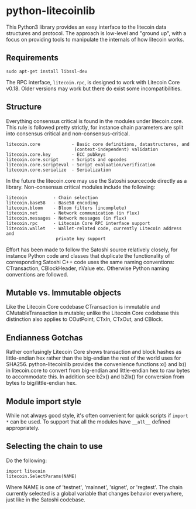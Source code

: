 # python-litecoinlib

This Python3 library provides an easy interface to the litecoin data
structures and protocol. The approach is low-level and "ground up", with a
focus on providing tools to manipulate the internals of how litecoin works.

## Requirements

    sudo apt-get install libssl-dev

The RPC interface, `litecoin.rpc`, is designed to work with Litecoin Core v0.18.
Older versions may work but there do exist some incompatibilities.


## Structure

Everything consensus critical is found in the modules under litecoin.core. This
rule is followed pretty strictly, for instance chain parameters are split into
consensus critical and non-consensus-critical.

    litecoin.core            - Basic core definitions, datastructures, and
                              (context-independent) validation
    litecoin.core.key        - ECC pubkeys
    litecoin.core.script     - Scripts and opcodes
    litecoin.core.scripteval - Script evaluation/verification
    litecoin.core.serialize  - Serialization

In the future the litecoin.core may use the Satoshi sourcecode directly as a
library. Non-consensus critical modules include the following:

    litecoin          - Chain selection
    litecoin.base58   - Base58 encoding
    litecoin.bloom    - Bloom filters (incomplete)
    litecoin.net      - Network communication (in flux)
    litecoin.messages - Network messages (in flux)
    litecoin.rpc      - Litecoin Core RPC interface support
    litecoin.wallet   - Wallet-related code, currently Litecoin address and
                       private key support

Effort has been made to follow the Satoshi source relatively closely, for
instance Python code and classes that duplicate the functionality of
corresponding Satoshi C++ code uses the same naming conventions: CTransaction,
CBlockHeader, nValue etc. Otherwise Python naming conventions are followed.


## Mutable vs. Immutable objects

Like the Litecoin Core codebase CTransaction is immutable and
CMutableTransaction is mutable; unlike the Litecoin Core codebase this
distinction also applies to COutPoint, CTxIn, CTxOut, and CBlock.


## Endianness Gotchas

Rather confusingly Litecoin Core shows transaction and block hashes as
little-endian hex rather than the big-endian the rest of the world uses for
SHA256. python-litecoinlib provides the convenience functions x() and lx() in
litecoin.core to convert from big-endian and little-endian hex to raw bytes to
accommodate this. In addition see b2x() and b2lx() for conversion from bytes to
big/little-endian hex.


## Module import style

While not always good style, it's often convenient for quick scripts if
`import *` can be used. To support that all the modules have `__all__` defined
appropriately.


## Selecting the chain to use

Do the following:

    import litecoin
    litecoin.SelectParams(NAME)

Where NAME is one of 'testnet', 'mainnet', 'signet', or 'regtest'. The chain currently
selected is a global variable that changes behavior everywhere, just like in
the Satoshi codebase.
